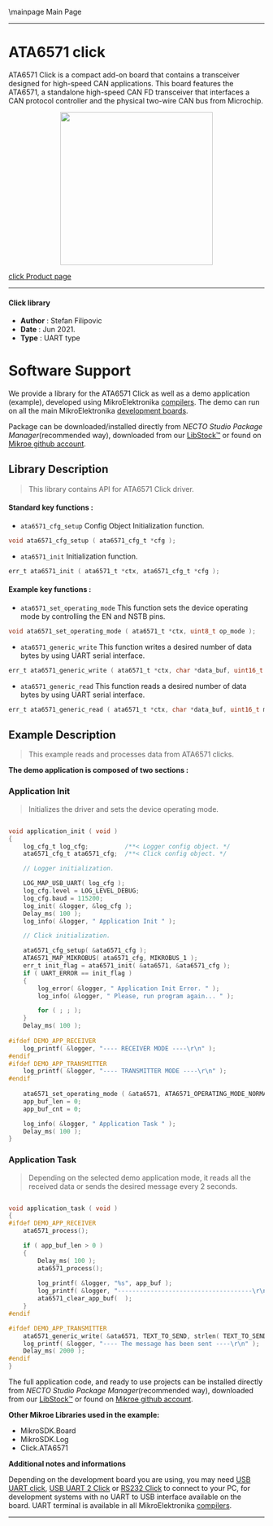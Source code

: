 \mainpage Main Page

---
# ATA6571 click

ATA6571 Click is a compact add-on board that contains a transceiver designed for high-speed CAN applications. This board features the ATA6571, a standalone high-speed CAN FD transceiver that interfaces a CAN protocol controller and the physical two-wire CAN bus from Microchip.

<p align="center">
  <img src="https://download.mikroe.com/images/click_for_ide/ata6571_click.png" height=300px>
</p>

[click Product page](https://www.mikroe.com/ata6571-click)

---


#### Click library

- **Author**        : Stefan Filipovic
- **Date**          : Jun 2021.
- **Type**          : UART type


# Software Support

We provide a library for the ATA6571 Click
as well as a demo application (example), developed using MikroElektronika
[compilers](https://www.mikroe.com/necto-studio).
The demo can run on all the main MikroElektronika [development boards](https://www.mikroe.com/development-boards).

Package can be downloaded/installed directly from *NECTO Studio Package Manager*(recommended way), downloaded from our [LibStock&trade;](https://libstock.mikroe.com) or found on [Mikroe github account](https://github.com/MikroElektronika/mikrosdk_click_v2/tree/master/clicks).

## Library Description

> This library contains API for ATA6571 Click driver.

#### Standard key functions :

- `ata6571_cfg_setup` Config Object Initialization function.
```c
void ata6571_cfg_setup ( ata6571_cfg_t *cfg );
```

- `ata6571_init` Initialization function.
```c
err_t ata6571_init ( ata6571_t *ctx, ata6571_cfg_t *cfg );
```

#### Example key functions :

- `ata6571_set_operating_mode` This function sets the device operating mode by controlling the EN and NSTB pins.
```c
void ata6571_set_operating_mode ( ata6571_t *ctx, uint8_t op_mode );
```

- `ata6571_generic_write` This function writes a desired number of data bytes by using UART serial interface.
```c
err_t ata6571_generic_write ( ata6571_t *ctx, char *data_buf, uint16_t len );
```

- `ata6571_generic_read` This function reads a desired number of data bytes by using UART serial interface.
```c
err_t ata6571_generic_read ( ata6571_t *ctx, char *data_buf, uint16_t max_len );
```

## Example Description

> This example reads and processes data from ATA6571 clicks.

**The demo application is composed of two sections :**

### Application Init

> Initializes the driver and sets the device operating mode.

```c

void application_init ( void )
{
    log_cfg_t log_cfg;          /**< Logger config object. */
    ata6571_cfg_t ata6571_cfg;  /**< Click config object. */

    // Logger initialization.

    LOG_MAP_USB_UART( log_cfg );
    log_cfg.level = LOG_LEVEL_DEBUG;
    log_cfg.baud = 115200;
    log_init( &logger, &log_cfg );
    Delay_ms( 100 );
    log_info( &logger, " Application Init " );

    // Click initialization.

    ata6571_cfg_setup( &ata6571_cfg );
    ATA6571_MAP_MIKROBUS( ata6571_cfg, MIKROBUS_1 );
    err_t init_flag = ata6571_init( &ata6571, &ata6571_cfg );
    if ( UART_ERROR == init_flag ) 
    {
        log_error( &logger, " Application Init Error. " );
        log_info( &logger, " Please, run program again... " );

        for ( ; ; );
    }
    Delay_ms( 100 );
    
#ifdef DEMO_APP_RECEIVER
    log_printf( &logger, "---- RECEIVER MODE ----\r\n" );
#endif 
#ifdef DEMO_APP_TRANSMITTER
    log_printf( &logger, "---- TRANSMITTER MODE ----\r\n" );
#endif 
    
    ata6571_set_operating_mode ( &ata6571, ATA6571_OPERATING_MODE_NORMAL );
    app_buf_len = 0;
    app_buf_cnt = 0;

    log_info( &logger, " Application Task " );
    Delay_ms( 100 );
}

```

### Application Task

> Depending on the selected demo application mode, it reads all the received data or sends the desired message every 2 seconds.

```c

void application_task ( void )
{
#ifdef DEMO_APP_RECEIVER
    ata6571_process();

    if ( app_buf_len > 0 ) 
    {
        Delay_ms( 100 );
        ata6571_process();
        
        log_printf( &logger, "%s", app_buf );
        log_printf( &logger, "-------------------------------------\r\n" );
        ata6571_clear_app_buf(  );
    }
#endif  

#ifdef DEMO_APP_TRANSMITTER 
    ata6571_generic_write( &ata6571, TEXT_TO_SEND, strlen( TEXT_TO_SEND ) );
    log_printf( &logger, "---- The message has been sent ----\r\n" );
    Delay_ms( 2000 );
#endif
}

```

The full application code, and ready to use projects can be installed directly from *NECTO Studio Package Manager*(recommended way), downloaded from our [LibStock&trade;](https://libstock.mikroe.com) or found on [Mikroe github account](https://github.com/MikroElektronika/mikrosdk_click_v2/tree/master/clicks).

**Other Mikroe Libraries used in the example:**

- MikroSDK.Board
- MikroSDK.Log
- Click.ATA6571

**Additional notes and informations**

Depending on the development board you are using, you may need
[USB UART click](https://www.mikroe.com/usb-uart-click),
[USB UART 2 Click](https://www.mikroe.com/usb-uart-2-click) or
[RS232 Click](https://www.mikroe.com/rs232-click) to connect to your PC, for
development systems with no UART to USB interface available on the board. UART
terminal is available in all MikroElektronika
[compilers](https://shop.mikroe.com/compilers).

---
